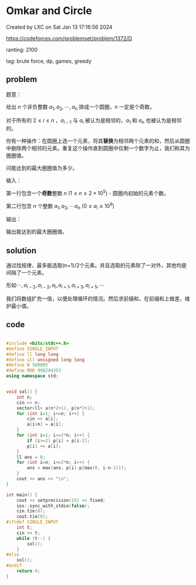# Omkar and Circle

Created by LXC on Sat Jan 13 17:16:56 2024

https://codeforces.com/problemset/problem/1372/D

ranting: 2100

tag: brute force, dp, games, greedy

## problem

题意：

给出 $n$ 个非负整数 $a_1,a_2,\cdots , a_n$ 排成一个圆圈，$n$ 一定是个奇数。

对于所有的 $2\le i \le n$ ，$a_{i-1}$ 与 $a_i$ 被认为是相邻的，$a_1$ 和 $a_n$ 也被认为是相邻的。

你有一种操作：在圆圈上选一个元素，将其**替换**为相邻两个元素的和，然后从圆圈中删除两个相邻的元素。重复这个操作直到圆圈中仅剩一个数字为止，我们称其为圈圈值。

问能达到的最大圈圈值为多少。



输入：

第一行包含一个**奇数**整数 $n$ $(1\le n \le 2\times 10^5)$ - 圆圈内初始的元素个数。

第二行包含 $n$ 个整数 $a_1 , a_2 , \cdots a_n$ $(0\le a_i \le 10^9)$



输出：

输出能达到的最大圈圈值。


## solution

通过找规律，最多能选取(n+1)/2个元素。并且选取的元素除了一对外，其他均是间隔了一个元素。

形如$\cdots, a_{i-2}, a_{i-2}, a_{i}, a_{i+1}, a_{i+3}, a_{i+5}, \cdots$

我们将数组扩充一倍，以便处理循环的情况。然后求前缀和，在前缀和上做差，维护最小值。

## code

``` cpp

#include <bits/stdc++.h>
#define SINGLE_INPUT
#define ll long long
#define ull unsigned long long
#define N 500005
#define MOD 998244353
using namespace std;


void sol() {
    int n;
    cin >> n;
    vector<ll> a(n*2+1), p(n*2+1);
    for (int i=1; i<=n; i++) {
        cin >> a[i];
        a[i+n] = a[i];
    }
    for (int i=1; i<=2*n; i++) {
        if (i>=2) p[i] = p[i-2];
        p[i] += a[i];
    }
    ll ans = 0;
    for (int i=n; i<=2*n; i++) {
        ans = max(ans, p[i]-p[max(0, i-n-1)]);
    }
    cout << ans << "\n";
}

int main() {
    cout << setprecision(15) << fixed;
    ios::sync_with_stdio(false);
    cin.tie(0);
    cout.tie(0);
#ifndef SINGLE_INPUT
    int t;
    cin >> t;
    while (t--) {
        sol();
    }
#else
    sol();
#endif
    return 0;
}

```
